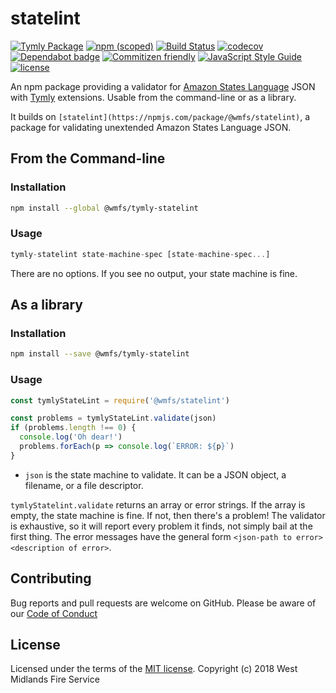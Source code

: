 # statelint
[![Tymly Package](https://img.shields.io/badge/tymly-package-blue.svg)](https://tymly.io/) [![npm (scoped)](https://img.shields.io/npm/v/@wmfs/tymly-statelint.svg)](https://www.npmjs.com/package/@wmfs/tymly-statelint) [![Build Status](https://travis-ci.com/wmfs/tymly-statelint.svg?branch=master)](https://travis-ci.com/wmfs/tymly-statelint) [![codecov](https://codecov.io/gh/wmfs/tymly-statelint/branch/master/graph/badge.svg)](https://codecov.io/gh/wmfs/tymly-statelint) [![Dependabot badge](https://img.shields.io/badge/Dependabot-active-brightgreen.svg)](https://dependabot.com/) [![Commitizen friendly](https://img.shields.io/badge/commitizen-friendly-brightgreen.svg)](http://commitizen.github.io/cz-cli/)
[![JavaScript Style Guide](https://img.shields.io/badge/code_style-standard-brightgreen.svg)](https://standardjs.com) [![license](https://img.shields.io/github/license/mashape/apistatus.svg)](https://github.com/wmfs/tymly/blob/master/packages/statelint/LICENSE)

An npm package providing a validator for [Amazon States Language](https://states-language.net/spec.html) JSON with [Tymly](https://tymly.io/) extensions. Usable from the command-line or as a library.

It builds on `[statelint](https://npmjs.com/package/@wmfs/statelint)`, a package for validating unextended Amazon States Language JSON.

## From the Command-line 

### Installation
```sh
npm install --global @wmfs/tymly-statelint
```

### Usage
```javascript
tymly-statelint state-machine-spec [state-machine-spec...]
```

There are no options. If you see no output, your state machine is fine.

## As a library 

### Installation
```sh
npm install --save @wmfs/tymly-statelint
```

### Usage
```javascript
const tymlyStateLint = require('@wmfs/statelint')

const problems = tymlyStateLint.validate(json)
if (problems.length !== 0) {
  console.log('Oh dear!')
  problems.forEach(p => console.log(`ERROR: ${p}`)
}
```

* `json` is the state machine to validate. It can be a JSON object, a filename, or a file descriptor.

`tymlyStatelint.validate` returns an array or error strings. If the array is empty, the state machine is fine. If not, then there's a problem! The validator is exhaustive, so it will report every problem it finds, not simply bail at the first thing. The error messages have the general form `<json-path to error> <description of error>`.


## Contributing

Bug reports and pull requests are welcome on GitHub. Please be aware of our [Code of Conduct](https://github.com/wmfs/tymly-statelint/blob/master/CODE_OF_CONDUCT.md)

## <a name="license"></a>License
Licensed under the terms of the [MIT license](https://github.com/wmfs/tymly-statelint/blob/master/LICENSE). Copyright (c) 2018 West Midlands Fire Service

